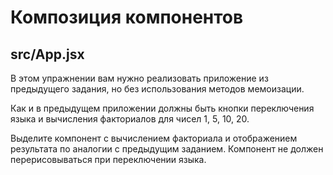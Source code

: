 # Композиция компонентов

## src/App.jsx

В этом упражнении вам нужно реализовать приложение из предыдущего задания, но без использования методов мемоизации.

Как и в предыдущем приложении должны быть кнопки переключения языка и вычисления факториалов для чисел 1, 5, 10, 20.

Выделите компонент с вычислением факториала и отображением результата по аналогии с предыдущим заданием. Компонент не должен перерисовываться при переключении языка.
